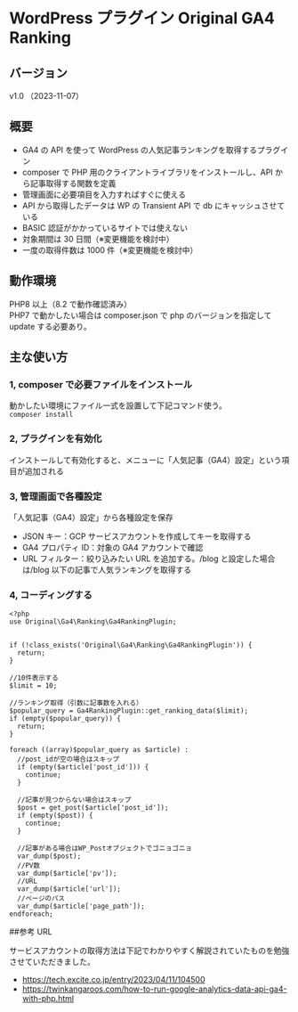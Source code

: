 # WordPress プラグイン Original GA4 Ranking

## バージョン

v1.0 （2023-11-07）

## 概要

- GA4 の API を使って WordPress の人気記事ランキングを取得するプラグイン
- composer で PHP 用のクライアントライブラリをインストールし、API から記事取得する関数を定義
- 管理画面に必要項目を入力すればすぐに使える
- API から取得したデータは WP の Transient API で db にキャッシュさせている
- BASIC 認証がかかっているサイトでは使えない
- 対象期間は 30 日間（※変更機能を検討中）
- 一度の取得件数は 1000 件（※変更機能を検討中）

## 動作環境

PHP8 以上（8.2 で動作確認済み）<br>
PHP7 で動かしたい場合は composer.json で php のバージョンを指定して update する必要あり。

## 主な使い方

### 1, composer で必要ファイルをインストール

動かしたい環境にファイル一式を設置して下記コマンド使う。<br>
`composer install`

### 2, プラグインを有効化

インストールして有効化すると、メニューに「人気記事（GA4）設定」という項目が追加される

### 3, 管理画面で各種設定

「人気記事（GA4）設定」から各種設定を保存

- JSON キー：GCP サービスアカウントを作成してキーを取得する
- GA4 プロパティ ID：対象の GA4 アカウントで確認
- URL フィルター：絞り込みたい URL を追加する。/blog と設定した場合は/blog 以下の記事で人気ランキングを取得する

### 4, コーディングする

```
<?php
use Original\Ga4\Ranking\Ga4RankingPlugin;


if (!class_exists('Original\Ga4\Ranking\Ga4RankingPlugin')) {
  return;
}

//10件表示する
$limit = 10;

//ランキング取得（引数に記事数を入れる）
$popular_query = Ga4RankingPlugin::get_ranking_data($limit);
if (empty($popular_query)) {
  return;
}

foreach ((array)$popular_query as $article) :
  //post_idが空の場合はスキップ
  if (empty($article['post_id'])) {
    continue;
  }

  //記事が見つからない場合はスキップ
  $post = get_post($article['post_id']);
  if (empty($post)) {
    continue;
  }

  //記事がある場合はWP_Postオブジェクトでゴニョゴニョ
  var_dump($post);
  //PV数
  var_dump($article['pv']);
  //URL
  var_dump($article['url']);
  //ページのパス
  var_dump($article['page_path']);
endforeach;
```

##参考 URL

サービスアカウントの取得方法は下記でわかりやすく解説されていたものを勉強させていただきました。

- https://tech.excite.co.jp/entry/2023/04/11/104500
- https://twinkangaroos.com/how-to-run-google-analytics-data-api-ga4-with-php.html

